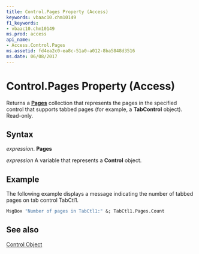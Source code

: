 ```yaml
---
title: Control.Pages Property (Access)
keywords: vbaac10.chm10149
f1_keywords:
- vbaac10.chm10149
ms.prod: access
api_name:
- Access.Control.Pages
ms.assetid: fd4ea2c0-ea8c-51a0-a012-8ba5848d3516
ms.date: 06/08/2017
---
```



# Control.Pages Property (Access)

Returns a  **[Pages](Access.Pages.md)** collection that represents the pages in the specified control that supports tabbed pages (for example, a **TabControl** object). Read-only.


## Syntax

 _expression_. **Pages**

 _expression_ A variable that represents a **Control** object.


## Example

The following example displays a message indicating the number of tabbed pages on tab control TabCtl1.


```vb
MsgBox "Number of pages in TabCtl1:" &; TabCtl1.Pages.Count
```


## See also


[Control Object](Access.Control.md)

